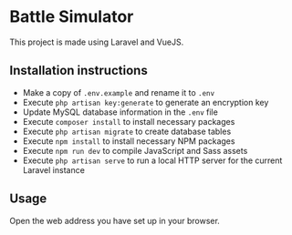 # Battle Simulator

This project is made using Laravel and VueJS.

## Installation instructions

- Make a copy of `.env.example` and rename it to `.env`
- Execute `php artisan key:generate` to generate an encryption key
- Update MySQL database information in the `.env` file
- Execute `composer install` to install necessary packages
- Execute `php artisan migrate` to create database tables
- Execute `npm install` to install necessary NPM packages
- Execute `npm run dev` to compile JavaScript and Sass assets
- Execute `php artisan serve` to run a local HTTP server for the current Laravel instance

## Usage

Open the web address you have set up in your browser.

